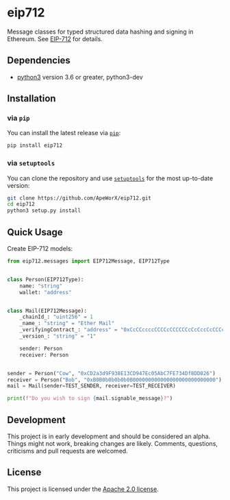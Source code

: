 # eip712

Message classes for typed structured data hashing and signing in Ethereum.
See [EIP-712](https://eips.ethereum.org/EIPS/eip-712) for details.

## Dependencies

* [python3](https://www.python.org/downloads) version 3.6 or greater, python3-dev

## Installation

### via `pip`

You can install the latest release via [`pip`](https://pypi.org/project/pip/):

```bash
pip install eip712
```

### via `setuptools`

You can clone the repository and use [`setuptools`](https://github.com/pypa/setuptools) for the most up-to-date version:

```bash
git clone https://github.com/ApeWorX/eip712.git
cd eip712
python3 setup.py install
```

## Quick Usage

Create EIP-712 models:

```python
from eip712.messages import EIP712Message, EIP712Type


class Person(EIP712Type):
    name: "string"
    wallet: "address"


class Mail(EIP712Message):
    _chainId_: "uint256" = 1
    _name_: "string" = "Ether Mail"
    _verifyingContract_: "address" = "0xCcCCccccCCCCcCCCCCCcCcCccCcCCCcCcccccccC"
    _version_: "string" = "1"

    sender: Person
    receiver: Person


sender = Person("Cow", "0xCD2a3d9F938E13CD947Ec05AbC7FE734Df8DD826")
receiver = Person("Bob", "0xB0B0b0b0b0b0B000000000000000000000000000")
mail = Mail(sender=TEST_SENDER, receiver=TEST_RECEIVER)

print(f"Do you wish to sign {mail.signable_message}?")
```

## Development

This project is in early development and should be considered an alpha.
Things might not work, breaking changes are likely.
Comments, questions, criticisms and pull requests are welcomed.

## License

This project is licensed under the [Apache 2.0 license](https://github.com/ApeWorX/eip712/blob/main/LICENSE).
